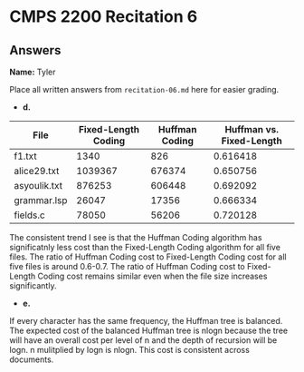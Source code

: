 # CMPS 2200 Recitation 6
## Answers

**Name:** Tyler


Place all written answers from `recitation-06.md` here for easier grading.



- **d.**

| File|   Fixed-Length Coding |   Huffman Coding |   Huffman vs. Fixed-Length |
|-----|---------------------|----------------------|------------------|
|   f1.txt |               1340 |                826 |            0.616418 |
|  alice29.txt |               1039367 |                676374 |            0.650756 |
|  asyoulik.txt |              876253 |                606448 |            0.692092 |
| grammar.lsp |               26047 |                17356 |            0.666334 |
| fields.c |               78050 |                56206 |            0.720128 |

The consistent trend I see is that the Huffman Coding algorithm has significatnly less cost than the Fixed-Length Coding algorithm for all five files. The ratio of Huffman Coding cost to Fixed-Length Coding cost for all five files is around 0.6-0.7. The ratio of Huffman Coding cost to Fixed-Length Coding cost remains similar even when the file size increases significantly.

- **e.**

If every character has the same frequency, the Huffman tree is balanced. The expected cost of the balanced Huffman tree is nlogn because the tree will have an overall cost per level of n and the depth of recursion will be logn. n mulitplied by logn is nlogn. This cost is consistent across documents.
